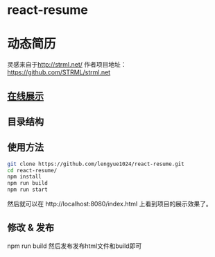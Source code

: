 # react-resume
# 动态简历
灵感来自于<http://strml.net/>
作者项目地址：<https://github.com/STRML/strml.net>
## [在线展示]()
## 目录结构
## 使用方法
``` bash
git clone https://github.com/lengyue1024/react-resume.git
cd react-resume/
npm install
npm run build
npm run start
```
然后就可以在 http://localhost:8080/index.html 上看到项目的展示效果了。
## 修改 & 发布
npm run build
然后发布发布html文件和build即可
